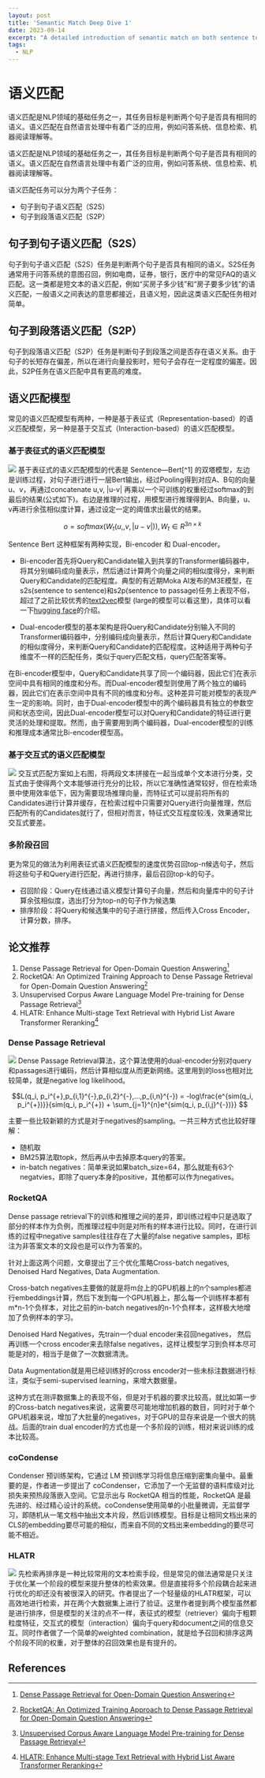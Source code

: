 ```yaml
---
layout: post
title: 'Semantic Match Deep Dive 1'
date: 2023-09-14
excerpt: "A detailed introduction of semantic match on both sentence to sentence(s2s) and sentence to passage(s2p) tasks."
tags:
  - NLP
---
```


# 语义匹配
语义匹配是NLP领域的基础任务之一，其任务目标是判断两个句子是否具有相同的语义。语义匹配在自然语言处理中有着广泛的应用，例如问答系统、信息检索、机器阅读理解等。

语义匹配是NLP领域的基础任务之一，其任务目标是判断两个句子是否具有相同的语义。语义匹配在自然语言处理中有着广泛的应用，例如问答系统、信息检索、机器阅读理解等。

语义匹配任务可以分为两个子任务：

- 句子到句子语义匹配（S2S）
- 句子到段落语义匹配（S2P）

## 句子到句子语义匹配（S2S）
句子到句子语义匹配（S2S）任务是判断两个句子是否具有相同的语义。S2S任务通常用于问答系统的意图召回，例如电商，证券，银行，医疗中的常见FAQ的语义匹配。这一类都是短文本的语义匹配，例如“买房子多少钱”和“房子要多少钱”的语义匹配，一般语义之间表达的意思都接近，且语义短，因此这类语义匹配任务相对简单。

## 句子到段落语义匹配（S2P）
句子到段落语义匹配（S2P）任务是判断句子到段落之间是否存在语义关系。由于句子的长短存在偏差，所以在进行向量投影时，短句子会存在一定程度的偏差。因此，S2P任务在语义匹配中具有更高的难度。

## 语义匹配模型
常见的语义匹配模型有两种，一种是基于表征式（Representation-based）的语义匹配模型，另一种是基于交互式（Interaction-based）的语义匹配模型。

### 基于表征式的语义匹配模型 
<img src='/images/semantic_match/sentence-bert.jpg'>
基于表征式的语义匹配模型的代表是 Sentence—Bert[^1] 的双塔模型，左边是训练过程，对句子进行进行一层Bert输出，经过Pooling得到对应A、B句的向量u、v，再通过concatenate u,v, |u-v| 再乘以一个可训练的权重经过softmax的到最后的结果(公式如下)。右边是推理的过程，用模型进行推理得到A、B向量，u、v再进行余弦相似度计算，通过设定一定的阈值求出最优的结果。

$$ o=softmax(W_t(u,,v,|u-v|)), W_t\in R^{3n\times k} $$

Sentence Bert 这种框架有两种实现，Bi-encoder 和 Dual-encoder。
- Bi-encoder首先将Query和Candidate输入到共享的Transformer编码器中，将其分别编码成向量表示，然后通过计算两个向量之间的相似度得分，来判断Query和Candidate的匹配程度。典型的有近期Moka AI发布的M3E模型，在s2s(sentence to sentence)和s2p(sentence to passage)任务上表现不俗，超过了之前比较优秀的[text2vec](https://huggingface.co/shibing624/text2vec-base-chinese)模型 (large的模型可以看这里)，具体可以看一下[hugging face](https://huggingface.co/moka-ai/m3e-base)的介绍。


- Dual-encoder模型的基本架构是将Query和Candidate分别输入不同的Transformer编码器中，分别编码成向量表示，然后计算Query和Candidate的相似度得分，来判断Query和Candidate的匹配程度。这种适用于两种句子维度不一样的匹配任务，类似于query匹配文档，query匹配答案等。

在Bi-encoder模型中，Query和Candidate共享了同一个编码器，因此它们在表示空间中具有相同的维度和分布。而Dual-encoder模型则使用了两个独立的编码器，因此它们在表示空间中具有不同的维度和分布。这种差异可能对模型的表现产生一定的影响。同时，由于Dual-encoder模型中的两个编码器具有独立的参数空间和状态空间，因此Dual-encoder模型可以对Query和Candidate的特征进行更灵活的处理和提取。然而，由于需要用到两个编码器，Dual-encoder模型的训练和推理成本通常比Bi-encoder模型高。

### 基于交互式的语义匹配模型
<img src='/images/semantic_match/cross-encoder.jpg'>
交互式匹配方案如上右图，将两段文本拼接在一起当成单个文本进行分类，交互式由于使得两个文本能够进行充分的比较，所以它准确性通常较好，但在检索场景中使用效率低下，因为需要现场推理向量，而特征式可以提前将所有的Candidates进行计算并缓存，在检索过程中只需要对Query进行向量推理，然后匹配所有的Candidates就行了，但相对而言，特征式交互程度较浅，效果通常比交互式要差。

### 多阶段召回
更为常见的做法为利用表征式语义匹配模型的速度优势召回top-n候选句子，然后将这些句子和Query进行匹配，再进行排序，最后召回top-k的句子。

- 召回阶段：Query在线通过语义模型计算句子向量，然后和向量库中的句子计算余弦相似度，选出打分为top-n的句子作为候选集
- 排序阶段：将Query和候选集中的句子进行拼接，然后传入Cross Encoder，计算分数，排序。

## 论文推荐
1. Dense Passage Retrieval for Open-Domain Question Answering[^2]
2. RocketQA: An Optimized Training Approach to Dense Passage Retrieval for Open-Domain Question Answering[^3]
2. Unsupervised Corpus Aware Language Model Pre-training for Dense Passage Retrieval[^4]
3. HLATR: Enhance Multi-stage Text Retrieval with Hybrid List Aware Transformer Reranking[^5]

### Dense Passage Retrieval
<img src="/images/semantic_match/dpr.jpg">
Dense Passage Retrieval算法，这个算法使用的dual-encoder分别对query和passages进行编码，然后计算相似度从而更新网络。这里用到的loss也相对比较简单，就是negative log likelihood。

$$L(q_i, p_i^{+},p_{i,1}^{-},p_{i,2}^{-},...,p_{i,n}^{-}) = -log\frac{e^{sim(q_i, p_i^{+})}}{sim(q_i, p_i^{+}) + \sum_{j=1}^{n}e^{sim(q_i, p_{i,j}^{-})}}  $$

主要一些比较新颖的方式是对于negatives的sampling。一共三种方式也比较好理解：

- 随机取
- BM25算法取topk，然后再从中去掉原本query的答案。
- in-batch negatives：简单来说如果batch_size=64，那么就能有63个negatvies，即除了query本身的positive，其他都可以作为negatives。

### RocketQA
Dense passage retrieval下的训练和推理之间的差异，即训练过程中只是选取了部分的样本作为负例，而推理过程中则是对所有的样本进行比较。同时，在进行训练的过程中negative samples往往存在了大量的false negative samples，即标注为非答案文本的文段也是可以作为答案的。

针对上面这两个问题，文章提出了三个优化策略Cross-batch negatives, Denoised Hard Negatives, Data Augmentation.

Cross-batch negatives主要做的就是将m台上的GPU机器上的n个samples都进行embeddings计算，然后下发到每一个GPU机器上，那么每一个训练样本都有m*n-1个负样本，对比之前的in-batch negatives的n-1个负样本，这样极大地增加了负例样本的学习。

Denoised Hard Negatives，先train一个dual encoder来召回negatives， 然后再训练一个cross encoder来去除false negatives，这样让模型学习到负样本尽可能是对的，相当于是做了一次数据清洗。

Data Augmentation就是用已经训练好的cross encoder对一些未标注数据进行标注，类似于semi-supervised learning，来增大数据量。

这种方式在测评数据集上的表现不俗，但是对于机器的要求比较高，就比如第一步的Cross-batch negatives来说，这需要尽可能地增加机器的数目，同时对于单个GPU机器来说，增加了大批量的negatives，对于GPU的显存来说是一个很大的挑战。后面的train dual encoder的方式也是一个多阶段的训练，相对来说训练的成本比较高。

### coCondense
Condenser 预训练架构，它通过 LM 预训练学习将信息压缩到密集向量中。最重要的是，作者进一步提出了 coCondenser，它添加了一个无监督的语料库级对比损失来预热段落嵌入空间。它显示出与 RocketQA 相当的性能，RocketQA 是最先进的、经过精心设计的系统。coCondense使用简单的小批量微调，无监督学习，即随机从一笔文档中抽出文本片段，然后训练模型。目标是让相同文档出来的CLS的embedding要尽可能的相似，而来自不同的文档出来embedding的要尽可能不相近。

### HLATR
<img src="/images/semantic_match/hlatr.jpg">
先检索再排序是一种比较常用的文本检索手段，但是常见的做法通常是只关注于优化某一个阶段的模型来提升整体的检索效果。但是直接将多个阶段耦合起来进行优化的却还没有被很深入的研究。作者提出了一个轻量级的HLATR框架，可以高效地进行检索，并在两个大数据集上进行了验证。这里作者提到两个模型虽然都是进行排序，但是模型的关注的点不一样，表征式的模型（retriever）偏向于粗颗粒度特征，交互式的模型（interaction）偏向于query和document之间的信息交互。同时作者做了一个简单的weighted combination，就是给予召回和排序这两个阶段不同的权重，对于整体的召回效果也是有提升的。

## References
[^1]: [Sentence-Bert:Sentence Embeddings using Siamese BERT-Networks](https://arxiv.org/pdf/1908.10084.pdf)    
[^2]: [Dense Passage Retrieval for Open-Domain Question Answering](https://arxiv.org/abs/2004.04906)
[^3]: [RocketQA: An Optimized Training Approach to Dense Passage Retrieval for Open-Domain Question Answering](https://aclanthology.org/2021.naacl-main.466/)
[^4]: [Unsupervised Corpus Aware Language Model Pre-training for Dense Passage Retrieval](https://arxiv.org/pdf/2108.05540.pdf)
[^5]: [HLATR: Enhance Multi-stage Text Retrieval with Hybrid List Aware Transformer Reranking](https://arxiv.org/pdf/2205.10569.pdf)

